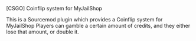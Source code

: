 [CSGO] Coinflip system for MyJailShop

This is a Sourcemod plugin which provides a Coinflip system for MyJailShop
Players can gamble a certain amount of credits, and they either lose that amount, or double it.
